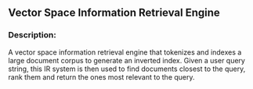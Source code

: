 ## Vector Space Information Retrieval Engine

### Description:
A vector space information retrieval engine that tokenizes and indexes a large document corpus to generate an inverted index. Given a user query string, this IR system is then used to find documents closest to the query, rank them and return the ones most relevant to the query. 

